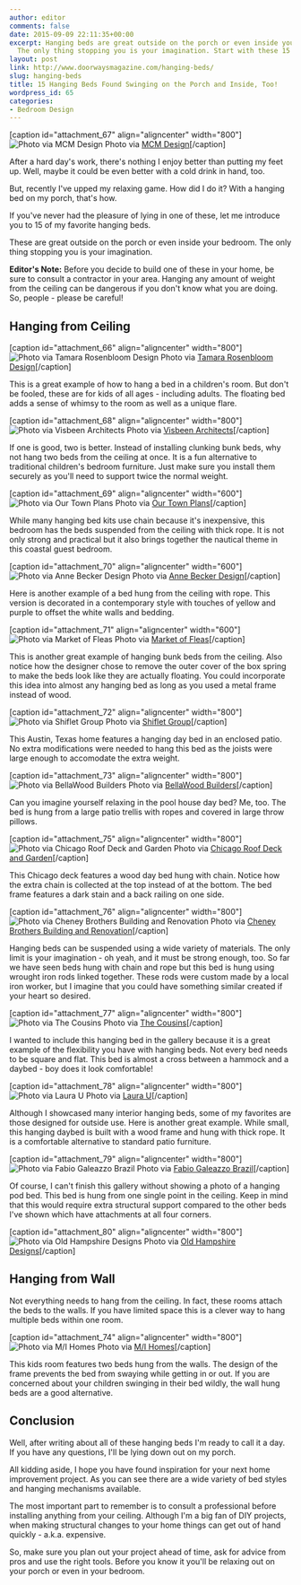 ```yaml
---
author: editor
comments: false
date: 2015-09-09 22:11:35+00:00
excerpt: Hanging beds are great outside on the porch or even inside your bedroom.
  The only thing stopping you is your imagination. Start with these 15 ideas first.
layout: post
link: http://www.doorwaysmagazine.com/hanging-beds/
slug: hanging-beds
title: 15 Hanging Beds Found Swinging on the Porch and Inside, Too!
wordpress_id: 65
categories:
- Bedroom Design
---
```


[caption id="attachment_67" align="aligncenter" width="800"]![Photo via MCM Design](http://www.doorwaysmagazine.com/wp-content/uploads/tropical_patio_daybed.jpg) Photo via [MCM Design](http://www.houzz.com/photos/52537/Tower-Escape-tropical-patio-portland)[/caption]

After a hard day's work, there's nothing I enjoy better than putting my feet up. Well, maybe it could be even better with a cold drink in hand, too.

But, recently I've upped my relaxing game. How did I do it? With a hanging bed on my porch, that's how.

If you've never had the pleasure of lying in one of these, let me introduce you to 15 of my favorite hanging beds. 

These are great outside on the porch or even inside your bedroom. The only thing stopping you is your imagination.

**Editor's Note:** Before you decide to build one of these in your home, be sure to consult a contractor in your area. Hanging any amount of weight from the ceiling can be dangerous if you don't know what you are doing. So, people - please be careful!



## Hanging from Ceiling



[caption id="attachment_66" align="aligncenter" width="800"]![Photo via Tamara Rosenbloom Design](http://www.doorwaysmagazine.com/wp-content/uploads/traditional_girls_bedroom_hanging_bed.jpg) Photo via [Tamara Rosenbloom Design](http://www.houzz.com/photos/5698317/Kopachuck-Residence-transitional-kids-seattle)[/caption]

This is a great example of how to hang a bed in a children's room. But don't be fooled, these are for kids of all ages - including adults. The floating bed adds a sense of whimsy to the room as well as a unique flare.

[caption id="attachment_68" align="aligncenter" width="800"]![Photo via Visbeen Architects](http://www.doorwaysmagazine.com/wp-content/uploads/hanging_bunk_beds.jpg) Photo via [Visbeen Architects](http://www.houzz.com/photos/459460/Bedroom-contemporary-kids-grand-rapids)[/caption]

If one is good, two is better. Instead of installing clunking bunk beds, why not hang two beds from the ceiling at once. It is a fun alternative to traditional children's bedroom furniture. Just make sure you install them securely as you'll need to support twice the normal weight.

[caption id="attachment_69" align="aligncenter" width="600"]![Photo via Our Town Plans](http://www.doorwaysmagazine.com/wp-content/uploads/hanging_twin_beds.jpg) Photo via [Our Town Plans](http://www.houzz.com/photos/6330294/Captains-Watch-beach-style-bedroom)[/caption]

While many hanging bed kits use chain because it's inexpensive, this bedroom has the beds suspended from the ceiling with thick rope. It is not only strong and practical but it also brings together the nautical theme in this coastal guest bedroom.

[caption id="attachment_70" align="aligncenter" width="600"]![Photo via Anne Becker Design](http://www.doorwaysmagazine.com/wp-content/uploads/girls_bedroom_hanging_bed.jpg) Photo via [Anne Becker Design](http://www.houzz.com/photos/20439107/Daughters-Bedroom-beach-style-kids-boston)[/caption]

Here is another example of a bed hung from the ceiling with rope. This version is decorated in a  contemporary style with touches of yellow and purple to offset the white walls and bedding. 

[caption id="attachment_71" align="aligncenter" width="600"]![Photo via Market of Fleas](http://www.doorwaysmagazine.com/wp-content/uploads/metal_frame_hanging_bunk_beds.jpg) Photo via [Market of Fleas](http://www.houzz.com/photos/1455814/Lake-Minnetonka-Cottage-rustic-bedroom-minneapolis)[/caption]

This is another great example of hanging bunk beds from the ceiling. Also notice how the designer chose to remove the outer cover of the box spring to make the beds look like they are actually floating. You could incorporate this idea into almost any hanging bed as long as you used a metal frame instead of wood.

[caption id="attachment_72" align="aligncenter" width="800"]![Photo via Shiflet Group](http://www.doorwaysmagazine.com/wp-content/uploads/enclosed_patio_hanging_daybed.jpg) Photo via [Shiflet Group](http://www.houzz.com/photos/877410/Rustic-Patio-rustic-patio-austin)[/caption]

This Austin, Texas home features a hanging day bed in an enclosed patio. No extra modifications were needed to hang this bed as the joists were large enough to accomodate the extra weight.

[caption id="attachment_73" align="aligncenter" width="800"]![Photo via BellaWood Builders](http://www.doorwaysmagazine.com/wp-content/uploads/pool_house_hanging_bed.jpg) Photo via [BellaWood Builders](http://www.houzz.com/photos/6234403/Corcoran-Poolhouse-transitional-patio-minneapolis)[/caption]

Can you imagine yourself relaxing in the pool house day bed? Me, too. The bed is hung from a large patio trellis with ropes and covered in large throw pillows.

[caption id="attachment_75" align="aligncenter" width="800"]![Photo via Chicago Roof Deck and Garden](http://www.doorwaysmagazine.com/wp-content/uploads/roof_deck_hanging_bed.jpg) Photo via [Chicago Roof Deck and Garden](http://www.houzz.com/photos/3111445/Elevated-Style-in-Lakeview-contemporary-deck-chicago)[/caption]

This Chicago deck features a wood day bed hung with chain. Notice how the extra chain is collected at the top instead of at the bottom. The bed frame features a dark stain and a back railing on one side.

[caption id="attachment_76" align="aligncenter" width="800"]![Photo via Cheney Brothers Building and Renovation](http://www.doorwaysmagazine.com/wp-content/uploads/wrought_iron_hanging_bed.jpg) Photo via [Cheney Brothers Building and Renovation](http://www.houzz.com/photos/5997131/Modern-Nantucket-Renovation-beach-style-bedroom-boston)[/caption]

Hanging beds can be suspended using a wide variety of materials. The only limit is your imagination - oh yeah, and it must be strong enough, too. So far we have seen beds hung with chain and rope but this bed is hung using wrought iron rods linked together. These rods were custom made by a local iron worker, but I imagine that you could have something similar created if your heart so desired.

[caption id="attachment_77" align="aligncenter" width="800"]![Photo via The Cousins](http://www.doorwaysmagazine.com/wp-content/uploads/patio_hammock_hanging_bed.jpg) Photo via [The Cousins](http://www.houzz.com/photos/2677014/Ruppert-Backyard-eclectic-patio-new-york)[/caption]

I wanted to include this hanging bed in the gallery because it is a great example of the flexibility you have with hanging beds. Not every bed needs to be square and flat. This bed is almost a cross between a hammock and a daybed - boy does it look comfortable!

[caption id="attachment_78" align="aligncenter" width="800"]![Photo via Laura U](http://www.doorwaysmagazine.com/wp-content/uploads/patio_hanging_daybed.jpg) Photo via [Laura U](http://www.houzz.com/photos/1299486/Bellaire-Guest-House-contemporary-porch-houston)[/caption]

Although I showcased many interior hanging beds, some of my favorites are those designed for outside use. Here is another great example. While small, this hanging daybed is built with a wood frame and hung with thick rope. It is a comfortable alternative to standard patio furniture.

[caption id="attachment_79" align="aligncenter" width="800"]![Photo via Fabio Galeazzo Brazil](http://www.doorwaysmagazine.com/wp-content/uploads/pod_hanging_bed.jpg) Photo via [Fabio Galeazzo Brazil](http://www.houzz.com/photos/795676/Fabio-Galeazzo-Brazil-contemporary-living-room)[/caption]

Of course, I can't finish this gallery without showing a photo of a hanging pod bed. This bed is hung from one single point in the ceiling. Keep in mind that this would require extra structural support compared to the other beds I've shown which have attachments at all four corners.

[caption id="attachment_80" align="aligncenter" width="800"]![Photo via Old Hampshire Designs](http://www.doorwaysmagazine.com/wp-content/uploads/enclosed_porch_hanging_bed.jpg) Photo via [Old Hampshire Designs](http://www.houzz.com/photos/6714580/Unique-Hybrid-of-Conventional-Timber-and-Log-Framed-Home-rustic-porch-boston)[/caption]



## Hanging from Wall



Not everything needs to hang from the ceiling. In fact, these rooms attach the beds to the walls. If you have limited space this is a clever way to hang multiple beds within one room.

[caption id="attachment_74" align="aligncenter" width="800"]![Photo via M/I Homes](http://www.doorwaysmagazine.com/wp-content/uploads/hanging_beds_against_wall.jpg) Photo via [M/I Homes](http://www.houzz.com/photos/12492490/M-I-Homes-Of-Cincinnati-Carriage-Hill-The-Creeks-Avalon-Model-contemporary-kids-cincinnati)[/caption]

This kids room features two beds hung from the walls. The design of the frame prevents the bed from swaying while getting in or out. If you are concerned about your children swinging in their bed wildly, the wall hung beds are a good alternative.



## Conclusion



Well, after writing about all of these hanging beds I'm ready to call it a day. If you have any questions, I'll be lying down out on my porch.

All kidding aside, I hope you have found inspiration for your next home improvement project. As you can see there are a wide variety of bed styles and hanging mechanisms available. 

The most important part to remember is to consult a professional before installing anything from your ceiling. Although I'm a big fan of DIY projects, when making structural changes to your home things can get out of hand quickly - a.k.a. expensive.

So, make sure you plan out your project ahead of time, ask for advice from pros and use the right tools. Before you know it you'll be relaxing out on your porch or even in your bedroom.
